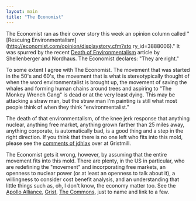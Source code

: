 ```yaml
---
layout: main
title: "The Economist"
---
```

The Economist ran as their cover story this week an opinion column called
"[Rescuing Environmentalism](http://economist.com/opinion/displaystory.cfm?sto
ry_id=3888006)." It was spurred by the recent [Death of
Environmentalism](http://www.grist.org/news/maindish/2005/01/13/doe-reprint/)
article by Shellenberger and Nordhaus. The Economist declares: "They are
right."

  
To some extent I agree with The Economist. The movement that was started in
the 50's and 60's, the movement that is what is stereotypically thought of
when the word environmentalist is brought up, the movement of saving the
whales and forming human chains around trees and aspiring to "The Monkey
Wrench Gang" is dead or at the very least dying. This may be attacking a straw
man, but the straw man I'm painting is still what most people think of when
they think "environmentalist."

  
The death of that environmentalism, of the knee jerk response that anything
nuclear, anything free market, anything grown farther than 25 miles away,
anything corporate, is automatically bad, is a good thing and a step in the
right direction. If you think that there is no one left who fits into this
mold, please see the [comments of
jdhlax](http://gristmill.grist.org/user/jdhlax/comments) over at Gristmill.

  
The Economist gets it wrong, however, by assuming that the entire movement
fits into this mold. There are plenty, in the US in particular, who are
redefining the "movement" and incorporating free markets, an openness to
nuclear power (or at least an openness to talk about it), a willingness to
consider cost benefit analysis, and an understanding that little things such
as, oh, I don't know, the economy matter too. See the [Apollo
Alliance](http://www.apolloalliance.org/), [Grist](http://www.grist.org), [The
Commons](http://commonsblog.org/), just to name and link to a few.

